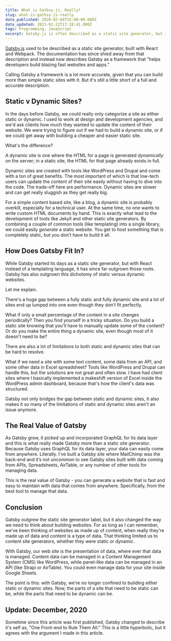 ```yaml
---
title: What is Gatbsy.js, Really?
slug: what-is-gatbsy-js-really
date_published: 2020-02-04T15:00:00.000Z
date_updated: 2021-02-22T17:18:41.000Z
tags: Programming, JavaScript
excerpt: Gatsby.js is often described as a static site generator, but it's really so much more than that.
---
```


[Gatsby.js](https://www.gatsbyjs.org/) used to be described as a static site generator, built with React and Webpack. The documentation has since shied away from that description and instead now describes Gatsby as a framework that "helps developers build blazing fast websites and apps."

Calling Gatsby a framework is a lot more accurate, given that you can build more than simple static sites with it. But it's still a little short of a full and accurate description.

## Static v Dynamic Sites?

In the days before Gatsby, we could really only categorize a site as either static or dynamic. I used to work at design and development agencies, and we'd ask clients how much they wanted to update the content of their website. We were trying to figure out if we had to build a dynamic site, or if we could get away with building a cheaper and easier static site.

What's the difference?

A dynamic site is one where the HTML for a page is generated *dynamically* on the server; in a static site, the HTML for that page already exists in full.

Dynamic sites are created with tools like WordPress and Drupal and come with a ton of great benefits. The most important of which is that low-tech users can update the content of their site easily without having to dive into the code. The trade-off here are performance. Dynamic sites are slower and can get really sluggish as they get really big.

For a simple content based site, like a blog, a dynamic site is probably overkill, especially for a technical user. At the same time, no one wants to write custom HTML documents by hand. This is exactly what lead to the development of tools like Jekyll and other static site generators. By combining a couple of common tools (like templating) into a single library, we could easily *generate* a static website. You get to host something that is completely static, but you don’t have to build it all.

## How Does Gatsby Fit In?

While Gatsby started its days as a static site generator, but with React instead of a templating language, it has since far outgrown those roots. Gatsby has also outgrown this dichotomy of static versus dynamic websites.

Let me explain.

There's a huge gap between a fully static and fully dynamic site and a lot of sites end up lumped into one even though they don’t fit perfectly.

What if only a small percentage of the content in a site changes periodically? Then you find yourself in a tricky situation. Do you build a static site knowing that you'll have to manually update some of the content? Or do you make the entire thing a dynamic site, even though most of it doesn't need to be?

There are also a lot of limitations to both static and dynamic sites that can be hard to resolve.

What if we need a site with some text content, some data from an API, and some other data in Excel spreadsheet? Tools like WordPress and Drupal can handle this, but the solutions are not great and often slow. I have had client sites where I basically implemented a makeshift version of Excel inside the WordPress admin dashboard, because that's how the client's data was structured.

Gatsby not only bridges the gap between static and dynamic sites, it also makes it so many of the limitations of static and dynamic sites aren't an issue anymore.

## The Real Value of Gatsby

As Gatsby grew, it picked up and incorporated GraphQL for its data layer and this is what really made Gatsby more than a static site generator. Because Gatsby uses GraphQL for its data layer, your data can easily come from anywhere. Literally. I've built a Gatsby site where MailChimp was the back-end and it’s not uncommon to see Gatsby sites built with data coming from APIs, Spreadsheets, AirTable, or any number of other tools for managing data.

This is the real value of Gatsby - you can generate a website that is fast and easy to maintain with data that comes from anywhere. Specifically, from the best tool to manage that data.

## Conclusion

Gatsby outgrew the static site generator label, but it also changed the way we need to think about building websites. For as long as I can remember, we've been thinking of websites as made up of content, when really they're made up of data and content is a type of data. That thinking limited us to content site generators, whether they were static or dynamic.

With Gatsby, our web site is the presentation of data, where ever that data is managed. Content data can be managed in a Content Management System (CMS) like WordPress, while panel-like data can be managed in an API (like Strapi or AirTable). You could even manage data for your site inside Google Sheets.

The point is this: with Gatsby, we're no longer confined to building either static or dynamic sites. Now, the parts of a site that need to be static can be, while the parts that need to be dynamic can be.

## Update: December, 2020

Sometime since this article was first published, Gatsby changed to describe it's self as, "One Front-end to Rule Them All." This is a little hyperbolic, but it agrees with the argument I made in this article.
